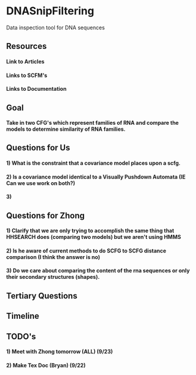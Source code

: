 # DNASnipFiltering
Data inspection tool for DNA sequences

## Resources


#### Link to Articles


#### Links to SCFM's


#### Links to Documentation


## Goal
#### Take in two CFG's which represent families of RNA and compare the models to determine similarity of RNA families. 


## Questions for Us

#### 1) What is the constraint that a covariance model places upon a scfg. 
#### 2) Is a covariance model identical to a Visually Pushdown Automata (IE Can we use work on both?)
#### 3) 


## Questions for Zhong

#### 1) Clarify that we are only trying to accomplish the same thing that HHSEARCH does (comparing two models) but we aren't using HMMS
#### 2) Is he aware of current methods to do SCFG to SCFG distance comparison (I think the answer is no)
#### 3) Do we care about comparing the content of the rna sequences or only their secondary structures (shapes). 



## Tertiary Questions

#### 



## Timeline


## TODO's 
#### 1) Meet with Zhong tomorrow (ALL) (9/23)
#### 2) Make Tex Doc (Bryan) (9/22)
